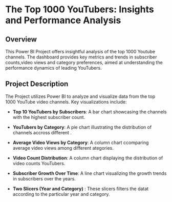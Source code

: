 # The Top 1000 YouTubers: Insights and Performance Analysis

## Overview
This Power BI Project offers insightful analysis of the top 1000 Youtube channels.
The dashboard provides key metrics and trends in subscriber counts,video views and
category preferences, aimed at understanding the performance dynamics of leading YouTubers.

## Project Description

The Project utilizes Power BI to analyze and visualize data from the top 1000 YouTube 
video channels. Key visualizations include:

- **Top 10 YouTubers by Subscribers**: A bar chart showcasing the channels with the
    highest subscriber count.

- **YouTubers by Category**: A pie chart illustrating the distribution of channels accross
    different .

- **Average Video Views by Category**: A column chart ccomparing average video views among
    different ategories.

- **Video Count Distribution**: A column chart displaying the distribution of video counts
    YouTubers.

- **Subscriber Growth Over Time**: A line chart visualizing the growth trends in subscribers
    over the years.

- **Two Slicers (Year and Category)** : These slicers filters the datat according to the
  particular year and category.

